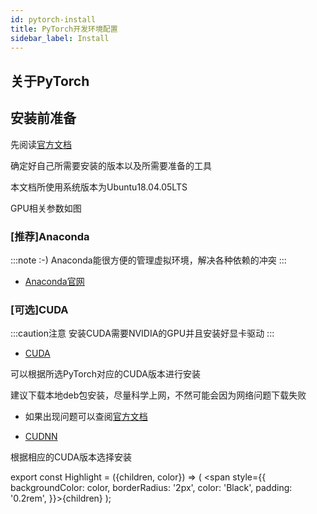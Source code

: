 ```yaml
---
id: pytorch-install
title: PyTorch开发环境配置
sidebar_label: Install
---
```


## 关于PyTorch

## 安装前准备
先阅读[官方文档](https://pytorch.org/get-started/locally/)

确定好自己所需要安装的版本以及所需要准备的工具

本文档所使用系统版本为Ubuntu18.04.05LTS

GPU相关参数如图


### [<Highlight color="#33FFCC">推荐</Highlight>]Anaconda

:::note :-)
Anaconda能很方便的管理虚拟环境，解决各种依赖的冲突
:::

- [Anaconda官网](https://www.anaconda.com/)

### [<Highlight color="#FFCC33">可选</Highlight>]CUDA

:::caution注意
安装CUDA需要NVIDIA的GPU并且安装好显卡驱动
:::

- [CUDA](https://developer.nvidia.com/cuda-toolkit-archive)

可以根据所选PyTorch对应的CUDA版本进行安装

建议下载本地deb包安装，尽量科学上网，不然可能会因为网络问题下载失败
- 如果出现问题可以查阅[官方文档](https://docs.nvidia.com/cuda/archive/10.2/)

- [CUDNN](https://developer.nvidia.com/rdp/cudnn-download)

根据相应的CUDA版本选择安装



export const Highlight = ({children, color}) => ( <span style={{
    backgroundColor: color,
    borderRadius: '2px',
    color: 'Black',
    padding: '0.2rem',
}}>{children}</span> );